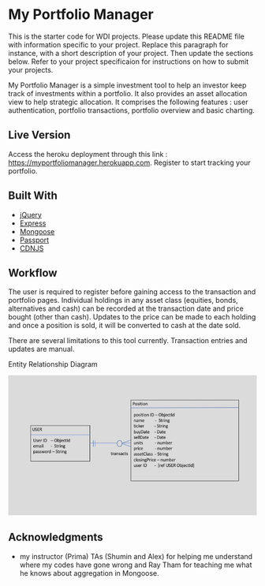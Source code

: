 # My Portfolio Manager

This is the starter code for WDI projects. Please update this README file with information specific to your project. Replace this paragraph for instance, with a short description of your project. Then update the sections below. Refer to your project specificaion for instructions on how to submit your projects.

My Portfolio Manager is a simple investment tool to help an investor keep track of investments within a portfolio. It also provides an asset allocation view to help strategic allocation. It comprises the following features : user authentication, portfolio transactions, portfolio overview and basic charting.

## Live Version

Access the heroku deployment through this link : https://myportfoliomanager.herokuapp.com. Register to start tracking your portfolio.


## Built With

* [jQuery](http://jquery.com/)
* [Express](https://expressjs.com/)
* [Mongoose](http://mongoosejs.com/)
* [Passport](http://www.passportjs.org/)
* [CDNJS](https://cdnjs.com/libraries/Chart.js)


## Workflow
The user is required to register before gaining access to the transaction and portfolio pages. Individual holdings in any asset class (equities, bonds, alternatives and cash) can be recorded at the transaction date and price bought (other than cash). Updates to the price can be made to each holding and once a position is sold, it will be converted to cash at the date sold.

There are several limitations to this tool currently. Transaction entries and updates are manual.

Entity Relationship Diagram

![](public/assets/images/ERD.jpg)


## Acknowledgments

* my instructor (Prima) TAs (Shumin and Alex) for helping me understand where my codes have gone wrong and Ray Tham for teaching me what he knows about aggregation in Mongoose.
